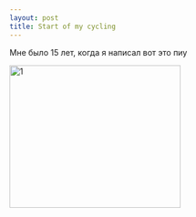 ```yaml
---
layout: post
title: Start of my cycling
---
```

Мне было 15 лет, когда я написал вот это
пиу

<img src ="../images/cycling-01.jpg" alt="1" align="left" width="300" height="250"  title="1" class="img"> 